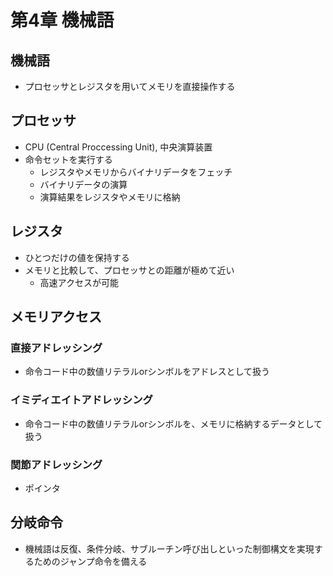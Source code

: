 # 第4章 機械語

## 機械語

- プロセッサとレジスタを用いてメモリを直接操作する

## プロセッサ

- CPU (Central Proccessing Unit), 中央演算装置
- 命令セットを実行する
    - レジスタやメモリからバイナリデータをフェッチ
    - バイナリデータの演算
    - 演算結果をレジスタやメモリに格納

## レジスタ

- ひとつだけの値を保持する
- メモリと比較して、プロセッサとの距離が極めて近い
    - 高速アクセスが可能

## メモリアクセス

### 直接アドレッシング

- 命令コード中の数値リテラルorシンボルをアドレスとして扱う

### イミディエイトアドレッシング

- 命令コード中の数値リテラルorシンボルを、メモリに格納するデータとして扱う

### 関節アドレッシング

- ポインタ

## 分岐命令

- 機械語は反復、条件分岐、サブルーチン呼び出しといった制御構文を実現するためのジャンプ命令を備える
